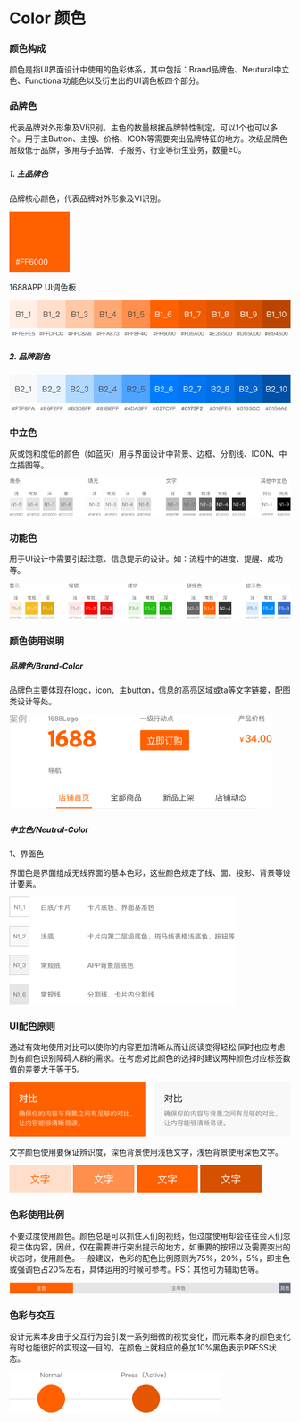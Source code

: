 # **Color 颜色**

### 

### 颜色构成

颜色是指UI界面设计中使用的色彩体系，其中包括：Brand品牌色、Neutural中立色、Functional功能色以及衍生出的UI调色板四个部分。

### 

### 品牌色

代表品牌对外形象及VI识别。主色的数量根据品牌特性制定，可以1个也可以多个。用于主Button、主搜、价格、ICON等需要突出品牌特征的地方。次级品牌色层级低于品牌，多用与子品牌、子服务、行业等衍生业务，数量≥0。

##### 

##### 1. 主品牌色

品牌核心颜色，代表品牌对外形象及VI识别。

![](/assets/1.png)

1688APP UI调色板

![](/assets/2.png)

##### 

##### 2. 品牌副色

![](/assets/3.png)

### 

### 中立色

灰或饱和度低的颜色（如蓝灰）用与界面设计中背景、边框、分割线、ICON、中立插图等。

![](/assets/4.png)

### 

### 功能色

用于UI设计中需要引起注意、信息提示的设计。如：流程中的进度、提醒、成功等。

![](/assets/5.png)

### 

### 颜色使用说明

##### 

##### 品牌色/Brand-Color

品牌色主要体现在logo，icon、主button，信息的高亮区域或ta等文字链接，配图类设计等处。

![](/assets/6.png)

##### 

##### 中立色/Neutral-Color

1、界面色

界面色是界面组成无线界面的基本色彩，这些颜色规定了线、面、投影、背景等设计要素。

![](/assets/7.png)

### 

### UI配色原则

通过有效地使用对比可以使你的内容更加清晰从而让阅读变得轻松,同时也应考虑到有颜色识别障碍人群的需求。在考虑对比颜色的选择时建议两种颜色对应标签数值的差要大于等于5。

![](/assets/8.png)

文字颜色使用要保证辨识度，深色背景使用浅色文字，浅色背景使用深色文字。

![](/assets/11.png)

### 

### 色彩使用比例

不要过度使用颜色。颜色总是可以抓住人们的视线，但过度使用却会往往会人们忽视主体内容，因此，仅在需要进行突出提示的地方，如重要的按钮以及需要突出的状态时，使用颜色。一般建议，色彩的配色比例原则为75%，20%，5%，即主色或强调色占20%左右，具体运用的时候可参考。PS：其他可为辅助色等。

![](/assets/9.png)

### 

### 色彩与交互

设计元素本身由于交互行为会引发一系列细微的视觉变化，而元素本身的颜色变化有时也能很好的实现这一目的。在颜色上就相应的叠加10%黑色表示PRESS状态。

![](/assets/10.png)

